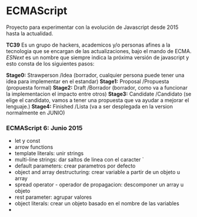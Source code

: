 # ECMAScript
Proyecto para experimentar con la evolución de Javascript desde 2015 hasta la actualidad.

**TC39** Es un grupo de hackers, academicos y/o personas afines a la tecnologia que se encargan de las actualizaciones, bajo el mando de ECMA.
*ESNext* es un nombre que siempre indica la próxima versión de javascript y esto consta de los siguientes pasos:

**Stage0:** Strawperson /Idea (borrador, cualquier persona puede tener una idea para implementar en el estandar)
**Stage1:** Proposal /Propuesta (propuesta formal)
**Stage2:** Draft /Borrador (borrador, como va a funcionar la implementacion el impacto entre otros)
**Stage3:** Candidate /Candidato (se elige el candidato, vamos a tener una propuesta que va ayudar a mejorar el lenguaje.)
**Stage4:** Finished /Lista (va a ser desplegada en la version normalmente en JUNIO)

### ECMAScript 6: Junio 2015
- let y const
- arrow functions
- template literals: unir strings
- multi-line strings: dar saltos de linea con el caracter `
- default parameters: crear parametros por defecto
- object and array destructuring: crear variable a partir de un objeto u array
- spread operator - operador de propagacion: descomponer un array u objeto
- rest parameter: agrupar valores
- object literals: crear un objeto basado en el nombre de las variables
- 
